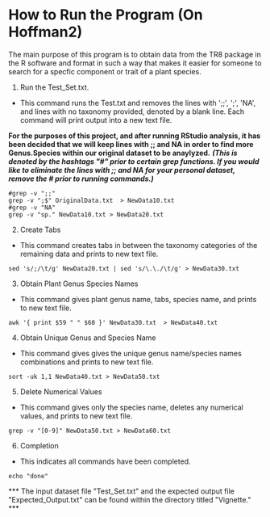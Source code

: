 # How to Run the Program (On Hoffman2)
The main purpose of this program is to obtain data from the TR8 package in the R software and format in such a way that makes it easier for someone to search for a specfic component or trait of a plant species.

1. Run the Test_Set.txt.
- This command runs the Test.txt and removes the lines with ';;', ';', 'NA', and lines with no taxonomy provided, denoted by a blank line. Each command will print output into a new text file. 

**For the purposes of this project, and after running RStudio analysis, it has been decided that we will keep lines with ;; and NA in order to find more Genus.Species within our original dataset to be anaylyzed.** 
***(This is denoted by the hashtags "#" prior to certain grep functions. If you would like to eliminate the lines with ;; and NA for your personal dataset, remove the # prior to running commands.)***

``` {r}
#grep -v ";;"
grep -v ";$" OriginalData.txt  > NewData10.txt
#grep -v "NA"
grep -v "sp." NewData10.txt > NewData20.txt
```

2. Create Tabs
- This command creates tabs in between the taxonomy categories of the remaining data and prints to new text file.

``` {r}
sed 's/;/\t/g' NewData20.txt | sed 's/\.\./\t/g' > NewData30.txt
```

3. Obtain Plant Genus Species Names
- This command gives plant genus name, tabs, species name, and prints to new text file.

``` {r}
awk '{ print $59 " " $60 }' NewData30.txt  > NewData40.txt
```

4. Obtain Unique Genus and Species Name
- This command gives gives the unique genus name/species names combinations and prints to new text file.

``` {r}
sort -uk 1,1 NewData40.txt > NewData50.txt
```

5. Delete Numerical Values
- This command gives only the species name, deletes any numerical values, and prints to new text file.

``` {r}
grep -v "[0-9]" NewData50.txt > NewData60.txt
```

6. Completion
- This indicates all commands have been completed.

``` {r}
echo "done"
```

*** The input dataset file "Test_Set.txt" and the expected output file "Expected_Output.txt" can be found within the directory titled "Vignette."  ***
